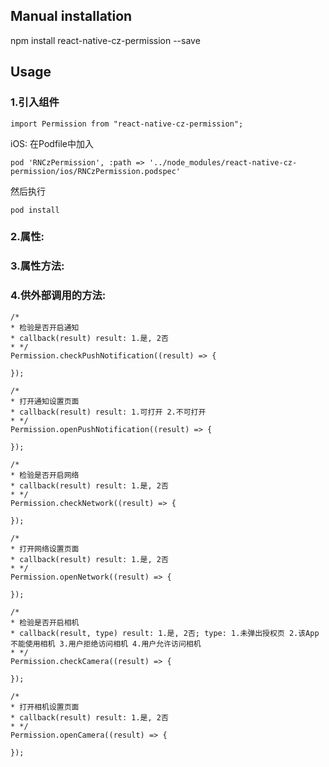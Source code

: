 
## Manual installation

npm install react-native-cz-permission --save

	

## Usage
###  1.引入组件
```
import Permission from "react-native-cz-permission";
```

iOS: 在Podfile中加入
```
pod 'RNCzPermission', :path => '../node_modules/react-native-cz-permission/ios/RNCzPermission.podspec'
```
然后执行
```
pod install
```

###  2.属性:
###  3.属性方法:
###  4.供外部调用的方法:
```
/*
* 检验是否开启通知
* callback(result) result: 1.是, 2否
* */
Permission.checkPushNotification((result) => {
        
});
```

```
/*
* 打开通知设置页面
* callback(result) result: 1.可打开 2.不可打开
* */
Permission.openPushNotification((result) => {
        
});
```

```
/*
* 检验是否开启网络
* callback(result) result: 1.是, 2否
* */
Permission.checkNetwork((result) => {
        
});
```

```
/*
* 打开网络设置页面
* callback(result) result: 1.是, 2否
* */
Permission.openNetwork((result) => {
        
});
```

```
/*
* 检验是否开启相机
* callback(result, type) result: 1.是, 2否; type: 1.未弹出授权页 2.该App不能使用相机 3.用户拒绝访问相机 4.用户允许访问相机
* */
Permission.checkCamera((result) => {
        
});
```

```
/*
* 打开相机设置页面
* callback(result) result: 1.是, 2否
* */
Permission.openCamera((result) => {
        
});
```

  
